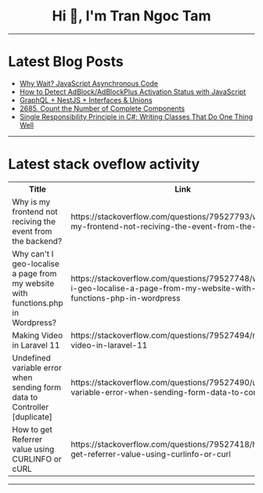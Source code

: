 <h1 align="center">Hi 👋, I'm Tran Ngoc Tam</h1>

---

# Latest Blog Posts 
<!-- BLOG-POST-LIST:START -->
- [Why Wait? JavaScript Asynchronous Code](https://dev.to/lovestaco/why-wait-javascript-asynchronous-code-307o)
- [How to Detect AdBlock/AdBlockPlus Activation Status with JavaScript](https://dev.to/kai000/how-to-detect-adblockadblockplus-activation-status-with-javascript-3fad)
- [GraphQL + NestJS + Interfaces &amp; Unions](https://dev.to/kasir-barati/graphql-nestjs-interfaces-unions-3794)
- [2685. Count the Number of Complete Components](https://dev.to/mdarifulhaque/2685-count-the-number-of-complete-components-1j33)
- [Single Responsibility Principle in C#: Writing Classes That Do One Thing Well](https://dev.to/sathish/single-responsibility-principle-in-c-writing-classes-that-do-one-thing-well-3coj)
<!-- BLOG-POST-LIST:END -->

---

# Latest stack oveflow activity
<table>
  <tr><th>Title</th><th>Link</th></tr>
  <!-- STACKOVERFLOW:START --><tr><td>Why is my frontend not reciving the event from the backend?</td><td>https://stackoverflow.com/questions/79527793/why-is-my-frontend-not-reciving-the-event-from-the-backend</td></tr><tr><td>Why can&#39;t I geo-localise a page from my website with functions.php in Wordpress?</td><td>https://stackoverflow.com/questions/79527748/why-cant-i-geo-localise-a-page-from-my-website-with-functions-php-in-wordpress</td></tr><tr><td>Making Video in Laravel 11</td><td>https://stackoverflow.com/questions/79527494/making-video-in-laravel-11</td></tr><tr><td>Undefined variable error when sending form data to Controller [duplicate]</td><td>https://stackoverflow.com/questions/79527490/undefined-variable-error-when-sending-form-data-to-controller</td></tr><tr><td>How to get Referrer value using CURLINFO or cURL</td><td>https://stackoverflow.com/questions/79527418/how-to-get-referrer-value-using-curlinfo-or-curl</td></tr><!-- STACKOVERFLOW:END -->
</table>

---


